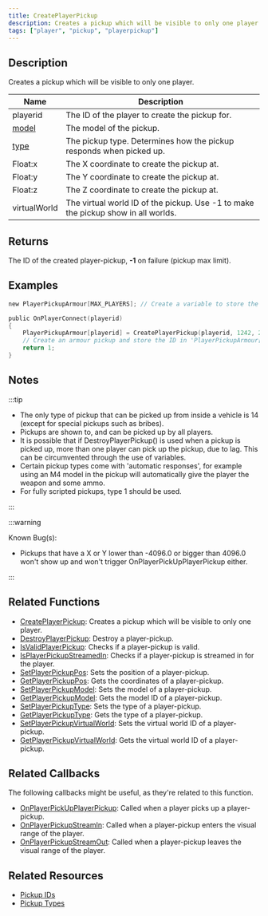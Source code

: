 ```yaml
---
title: CreatePlayerPickup
description: Creates a pickup which will be visible to only one player.
tags: ["player", "pickup", "playerpickup"]
---
```


<VersionWarn version='omp v1.1.0.2612' />

## Description

Creates a pickup which will be visible to only one player.

| Name                             | Description                                                                       |
| -------------------------------- | --------------------------------------------------------------------------------- |
| playerid                         | The ID of the player to create the pickup for.                                    |
| [model](../resources/pickupids)  | The model of the pickup.                                                          |
| [type](../resources/pickuptypes) | The pickup type. Determines how the pickup responds when picked up.               |
| Float:x                          | The X coordinate to create the pickup at.                                         |
| Float:y                          | The Y coordinate to create the pickup at.                                         |
| Float:z                          | The Z coordinate to create the pickup at.                                         |
| virtualWorld                     | The virtual world ID of the pickup. Use -1 to make the pickup show in all worlds. |

## Returns

The ID of the created player-pickup, **-1** on failure (pickup max limit).

## Examples

```c
new PlayerPickupArmour[MAX_PLAYERS]; // Create a variable to store the player-pickup ID in

public OnPlayerConnect(playerid)
{
    PlayerPickupArmour[playerid] = CreatePlayerPickup(playerid, 1242, 2, 2010.0979, 1222.0642, 10.8206, -1);
    // Create an armour pickup and store the ID in 'PlayerPickupArmour[playerid]'
    return 1;
}
```

## Notes

:::tip

- The only type of pickup that can be picked up from inside a vehicle is 14 (except for special pickups such as bribes).
- Pickups are shown to, and can be picked up by all players.
- It is possible that if DestroyPlayerPickup() is used when a pickup is picked up, more than one player can pick up the pickup, due to lag. This can be circumvented through the use of variables.
- Certain pickup types come with 'automatic responses', for example using an M4 model in the pickup will automatically give the player the weapon and some ammo.
- For fully scripted pickups, type 1 should be used.

:::

:::warning

Known Bug(s):

- Pickups that have a X or Y lower than -4096.0 or bigger than 4096.0 won't show up and won't trigger OnPlayerPickUpPlayerPickup either.

:::

## Related Functions

- [CreatePlayerPickup](CreatePlayerPickup): Creates a pickup which will be visible to only one player.
- [DestroyPlayerPickup](DestroyPlayerPickup): Destroy a player-pickup.
- [IsValidPlayerPickup](IsValidPlayerPickup): Checks if a player-pickup is valid.
- [IsPlayerPickupStreamedIn](IsPlayerPickupStreamedIn): Checks if a player-pickup is streamed in for the player.
- [SetPlayerPickupPos](SetPlayerPickupPos): Sets the position of a player-pickup.
- [GetPlayerPickupPos](GetPlayerPickupPos): Gets the coordinates of a player-pickup.
- [SetPlayerPickupModel](SetPlayerPickupModel): Sets the model of a player-pickup.
- [GetPlayerPickupModel](GetPlayerPickupModel): Gets the model ID of a player-pickup.
- [SetPlayerPickupType](SetPlayerPickupType): Sets the type of a player-pickup.
- [GetPlayerPickupType](GetPlayerPickupType): Gets the type of a player-pickup.
- [SetPlayerPickupVirtualWorld](SetPlayerPickupVirtualWorld): Sets the virtual world ID of a player-pickup.
- [GetPlayerPickupVirtualWorld](GetPlayerPickupVirtualWorld): Gets the virtual world ID of a player-pickup.

## Related Callbacks

The following callbacks might be useful, as they're related to this function.

- [OnPlayerPickUpPlayerPickup](../callbacks/OnPlayerPickUpPlayerPickup): Called when a player picks up a player-pickup.
- [OnPlayerPickupStreamIn](../callbacks/OnPlayerPickupStreamIn): Called when a player-pickup enters the visual range of the player.
- [OnPlayerPickupStreamOut](../callbacks/OnPlayerPickupStreamOut): Called when a player-pickup leaves the visual range of the player.

## Related Resources

- [Pickup IDs](../resources/pickupids)
- [Pickup Types](../resources/pickuptypes)
